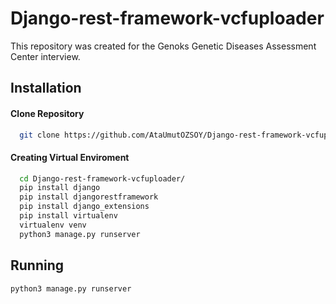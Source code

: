 
# Django-rest-framework-vcfuploader


This repository was created for the Genoks Genetic Diseases Assessment Center interview. 


## Installation


#### Clone Repository

```bash
  git clone https://github.com/AtaUmutOZSOY/Django-rest-framework-vcfuploader.git

```

#### Creating Virtual Enviroment


```bash
  cd Django-rest-framework-vcfuploader/
  pip install django
  pip install djangorestframework
  pip install django_extensions
  pip install virtualenv
  virtualenv venv
  python3 manage.py runserver
```


## Running



```
python3 manage.py runserver


```



